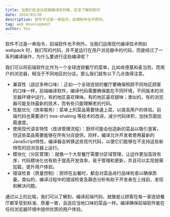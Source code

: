 ```yaml
---
title: 当我们在谈论前端编译的时候，应该了解的知识
date: 2024/03/30
description: 软件不过是一串指令，前端软件也不例外。
tag: web development
author: You
---
```


软件不过是一串指令，前端软件也不例外。当我们运用现代编译技术例如 webpack 时，我们写的代码，并不是运行在用户浏览器中的代码，而是经过了一系列编译操作，为什么要进行这些编译呢？

我们可以将前端软件比作为一个全球连锁餐厅的菜单，比如肯德基和麦当劳。而用户的浏览器，相当于不同地区的分店。那么我们就有以下几点值得注意。

- 兼容性（适应多种口味）：正如一个全球连锁的餐厅要确保照顾不同地区顾客的口味一样，前端编译软件，编译代码需要确保能在不同环境，不同版本的浏览器环境中运行。有的地区喜欢辣味，有的地区喜欢甜味；类似的，有的浏览器可能支持最新的技术，而有些只能理解老的代码。
- 性能优化（效率服务）：菜单上的菜品需要快速上菜，以提高用户的体验。前端代码也需要进行 tree-shaking 等技术的改进，减少代码体积，加快页面加载速度。
- 使用现代语言特性（改进管理流程）：厨师可能会创造新的菜品以吸引食客，但这些菜品需要能够在所有分店提供。同样，编译允许开发者使用最新的JavaScript特性，编译器会转换这些现代代码，以便它们能够在不支持这些新特性的旧浏览器上运行。
- 模块化（分区管理）：就像一个大型餐厅需要分区域管理，让运作更加高效有序，代码模块化也有助于提高开发效率，易于管理和更新，并且可以实现按需加载，提升用户体验。
- 错误检查（质量控制）：厨师在出餐时，都会对菜品进行品味检查以确保质量。类似的，编译过程中的错误检查及静态分析有助于开发者在上线前，发现和解决问题。

通过以上的比喻，我们可以了解到，编译前端代码，就像是让顾客在每一家连锁餐厅都享受到标准、质量一致，且适应当地口味的菜品一样。编译确保前端软件能在任何浏览器环境中提供优质的用户体验。